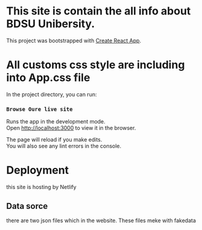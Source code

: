 # This site is contain the all info about BDSU Unibersity.

This project was bootstrapped with [Create React App](https://github.com/facebook/create-react-app).

# All customs css style are including into App.css file

In the project directory, you can run:

### `Browse Oure live site `

Runs the app in the development mode.\
Open [http://localhost:3000](http://localhost:3000) to view it in the browser.

The page will reload if you make edits.\
You will also see any lint errors in the console.



# Deployment
this site is hosting by Netlify

## Data sorce
there are two json files which in the website. These files meke with fakedata 





